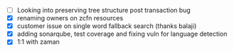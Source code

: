 * [ ] Looking into preserving tree structure post transaction bug
* [x] renaming owners on zcfn resources
* [x] customer issue on single word fallback search (thanks balaji)
* [x] adding sonarqube, test coverage and fixing vuln for language detection
* [x] 1:1 with zaman
